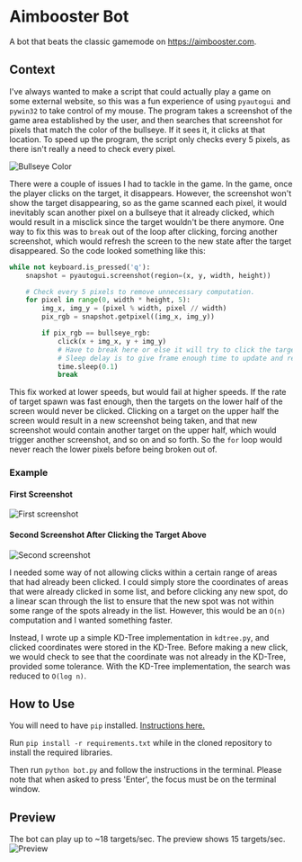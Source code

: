 # Aimbooster Bot
A bot that beats the classic gamemode on https://aimbooster.com.

## Context
I've always wanted to make a script that could actually play a game on some external website, so this was a fun experience of using `pyautogui` and `pywin32` to take control of my mouse. The program takes a screenshot of the game area established by the user, and then searches that screenshot for pixels that match the color of the bullseye. If it sees it, it clicks at that location. To speed up the program, the script only checks every 5 pixels, as there isn't really a need to check every pixel.

![Bullseye Color](https://i.imgur.com/zgAe7hH.png)

There were a couple of issues I had to tackle in the game. In the game, once the player clicks on the target, it disappears. However, the screenshot won't show the target disappearing, so as the game scanned each pixel, it would inevitably scan another pixel on a bullseye that it already clicked, which would result in a misclick since the target wouldn't be there anymore. One way to fix this was to `break` out of the loop after clicking, forcing another screenshot, which would refresh the screen to the new state after the target disappeared. So the code looked something like this:

```py
while not keyboard.is_pressed('q'):
    snapshot = pyautogui.screenshot(region=(x, y, width, height))

    # Check every 5 pixels to remove unnecessary computation.
    for pixel in range(0, width * height, 5):
        img_x, img_y = (pixel % width, pixel // width)
        pix_rgb = snapshot.getpixel((img_x, img_y))

        if pix_rgb == bullseye_rgb:
            click(x + img_x, y + img_y)
            # Have to break here or else it will try to click the target again.
            # Sleep delay is to give frame enough time to update and remove the target.
            time.sleep(0.1)
            break
```

This fix worked at lower speeds, but would fail at higher speeds. If the rate of target spawn was fast enough, then the targets on the lower half of the screen would never be clicked. Clicking on a target on the upper half the screen would result in a new screenshot being taken, and that new screenshot would contain another target on the upper half, which would trigger another screenshot, and so on and so forth. So the `for` loop would never reach the lower pixels before being broken out of.

### Example
#### First Screenshot
![First screenshot](https://i.imgur.com/sbJyr5a.png)

#### Second Screenshot After Clicking the Target Above
![Second screenshot](https://i.imgur.com/qndPw2e.png)

I needed some way of not allowing clicks within a certain range of areas that had already been clicked. I could simply store the coordinates of areas that were already clicked in some list, and before clicking any new spot, do a linear scan through the list to ensure that the new spot was not within some range of the spots already in the list. However, this would be an `O(n)` computation and I wanted something faster.

Instead, I wrote up a simple KD-Tree implementation in `kdtree.py`, and clicked coordinates were stored in the KD-Tree. Before making a new click, we would check to see that the coordinate was not already in the KD-Tree, provided some tolerance. With the KD-Tree implementation, the search was reduced to `O(log n)`.


## How to Use
You will need to have `pip` installed. [Instructions here.](https://pip.pypa.io/en/stable/installing/)

Run `pip install -r requirements.txt` while in the cloned repository to install the required libraries.

Then run `python bot.py` and follow the instructions in the terminal. Please note that when asked to press 'Enter', the focus must be on the terminal window.


## Preview
The bot can play up to ~18 targets/sec. The preview shows 15 targets/sec.
![Preview](https://i.imgur.com/iXsEdFA.gif)
